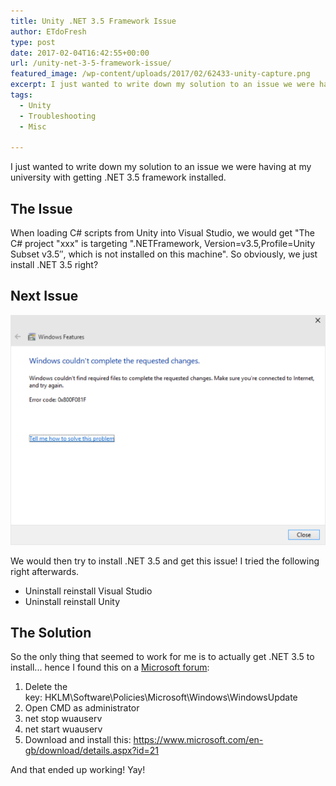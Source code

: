 ```yaml
---
title: Unity .NET 3.5 Framework Issue
author: ETdoFresh
type: post
date: 2017-02-04T16:42:55+00:00
url: /unity-net-3-5-framework-issue/
featured_image: /wp-content/uploads/2017/02/62433-unity-capture.png
excerpt: I just wanted to write down my solution to an issue we were having at my university with getting .NET 3.5 framework installed.
tags:
  - Unity
  - Troubleshooting
  - Misc

---
```


I just wanted to write down my solution to an issue we were having at my university with getting .NET 3.5 framework installed.

## The Issue

When loading C# scripts from Unity into Visual Studio, we would get "The C# project "xxx" is targeting ".NETFramework, Version=v3.5,Profile=Unity Subset v3.5&#8243;, which is not installed on this machine". So obviously, we just install .NET 3.5 right?<!--more-->

## Next Issue

![](/wp-content/uploads/2017/02/0x800f081f.png)

We would then try to install .NET 3.5 and get this issue! I tried the following right afterwards.

  * Uninstall reinstall Visual Studio
  * Uninstall reinstall Unity

## The Solution

So the only thing that seemed to work for me is to actually get .NET 3.5 to install... hence I found this on a [Microsoft forum][3]:

  1. Delete the key: HKLM\Software\Policies\Microsoft\Windows\WindowsUpdate
  2. Open CMD as administrator
  3. net stop wuauserv
  4. net start wuauserv
  5. Download and install this: <https://www.microsoft.com/en-gb/download/details.aspx?id=21>

And that ended up working! Yay!

 [1]: http://www.etdofresh.com/wp-content/uploads/2017/02/62433-unity-capture.png
 [2]: http://www.etdofresh.com/wp-content/uploads/2017/02/0x800f081f.png
 [3]: https://answers.microsoft.com/en-us/windows/forum/windows_8-update/net-framework-35-fails-to-install-with-error-code/458928d0-57d4-42dc-8459-cfa61e107047